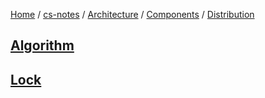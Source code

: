 [Home](https://mengxianbin.github.io) /
[cs-notes](https://mengxianbin.github.io/cs-notes/site) /
[Architecture](https://mengxianbin.github.io/cs-notes/site/Architecture) /
[Components](https://mengxianbin.github.io/cs-notes/site/Architecture/Components) /
[Distribution](https://mengxianbin.github.io/cs-notes/site/Architecture/Components/Distribution)

## [Algorithm](https://mengxianbin.github.io/cs-notes/site/Architecture/Components/Distribution/Algorithm/)

## [Lock](https://mengxianbin.github.io/cs-notes/site/Architecture/Components/Distribution/Lock/)
